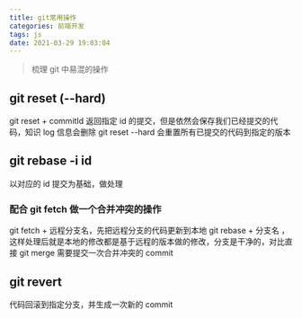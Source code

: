 ```yaml
---
title: git常用操作
categories: 前端开发
tags: js
date: 2021-03-29 19:03:04
---
```


> 梳理 git 中易混的操作

## git reset (--hard)

git reset + commitId 返回指定 id 的提交，但是依然会保存我们已经提交的代码，知识 log 信息会删除
git reset --hard 会重置所有已提交的代码到指定的版本

## git rebase -i id

以对应的 id 提交为基础，做处理

### 配合 git fetch 做一个合并冲突的操作

git fetch + 远程分支名，先把远程分支的代码更新到本地
git rebase + 分支名 ，这样处理后就是本地的修改都是基于远程的版本做的修改，分支是干净的，对比直接 git merge 需要提交一次合并冲突的 commit

## git revert

代码回滚到指定分支，并生成一次新的 commit
